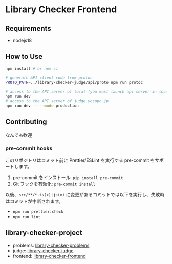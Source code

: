 # Library Checker Frontend

## Requirements

- nodejs18

## How to Use

```sh
npm install # or npm ci

# generate API client code from protoc
PROTO_PATH=../library-checker-judge/api/proto npm run protoc

# access to the API server of local (you must launch api server in local)
npm run dev
# access to the API server of judge.yosupo.jp
npm run dev -- --mode production
```

## Contributing

なんでも歓迎

### pre-commit hooks

このリポジトリはコミット前に Prettier/ESLint を実行する pre-commit をサポートします。

1. pre-commit をインストール: `pip install pre-commit`
2. Git フックを有効化: `pre-commit install`

以後、`src/**/*.ts(x)|js(x)` に変更があるコミットでは以下を実行し、失敗時はコミットが中断されます。
- `npm run prettier:check`
- `npm run lint`

## library-checker-project

- problems: [library-checker-problems](https://github.com/yosupo06/library-checker-problems)
- judge: [library-checker-judge](https://github.com/yosupo06/library-checker-judge)
- frontend: [library-checker-frontend](https://github.com/yosupo06/library-checker-frontend)
